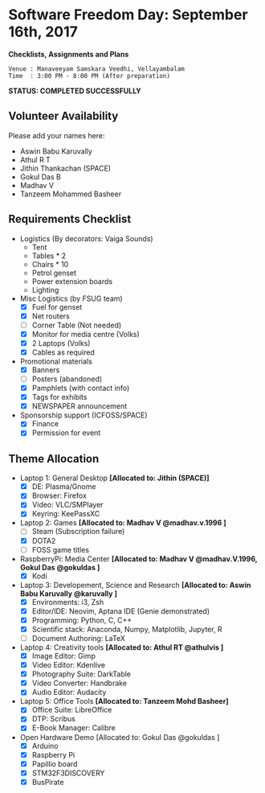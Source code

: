 Software Freedom Day: September 16th, 2017
==========================================

**Checklists, Assignments and Plans**

```
Venue : Manaveeyam Samskara Veedhi, Vellayambalam
Time  : 3:00 PM - 8:00 PM (After preparation)
```

**STATUS: COMPLETED SUCCESSFULLY**

## Volunteer Availability
Please add your names here:

- Aswin Babu Karuvally
- Athul R T
- Jithin Thankachan (SPACE)
- Gokul Das B
- Madhav V
- Tanzeem Mohammed Basheer

## Requirements Checklist 
- Logistics (By decorators: Vaiga Sounds)
    - Tent
    - Tables * 2
    - Chairs * 10
    - Petrol genset
    - Power extension boards
    - Lighting
- Misc Logistics (by FSUG team)
    - [x] Fuel for genset
    - [x] Net routers
    - [ ] Corner Table (Not needed)
    - [x] Monitor for media centre (Volks)
    - [x] 2 Laptops (Volks)
    - [x] Cables as required
- Promotional materials
    - [x] Banners
    - [ ] Posters (abandoned)
    - [x] Pamphlets (with contact info)
    - [x] Tags for exhibits
    - [x] NEWSPAPER announcement
- Sponsorship support (ICFOSS/SPACE)
    - [x] Finance
    - [X] Permission for event

## Theme Allocation
- Laptop 1: General Desktop **[Allocated to: Jithin (SPACE)]**
    - [x] DE: Plasma/Gnome
    - [x] Browser: Firefox
    - [x] Video: VLC/SMPlayer
    - [x] Keyring: KeePassXC
- Laptop 2: Games **[Allocated to: Madhav V @madhav.v.1996 ]**
    - [ ] Steam (Subscription failure)
    - [x] DOTA2
    - [ ] FOSS game titles
- RaspberryPi: Media Center **[Allocated to: Madhav V @madhav.V.1996, Gokul Das @gokuldas ]**
    - [x] Kodi
- Laptop 3: Developement, Science and Research **[Allocated to: Aswin Babu Karuvally @karuvally ]**
    - [x] Environments: i3, Zsh
    - [x] Editor/IDE: Neovim, Aptana IDE (Genie demonstrated)
    - [x] Programming: Python, C, C++
    - [x] Scientific stack: Anaconda, Numpy, Matplotlib, Jupyter, R
    - [ ] Document Authoring: LaTeX
- Laptop 4: Creativity tools **[Allocated to: Athul RT @athulvis ]**
    - [x] Image Editor: Gimp
    - [x] Video Editor: Kdenlive
    - [x] Photography Suite: DarkTable
    - [x] Video Converter: Handbrake
    - [x] Audio Editor: Audacity
- Laptop 5: Office Tools **[Allocated to: Tanzeem Mohd Basheer]**
    - [x] Office Suite: LibreOffice
    - [x] DTP: Scribus
    - [x] E-Book Manager: Calibre
- Open Hardware Demo [Allocated to: Gokul Das @gokuldas ]
    - [x] Arduino
    - [x] Raspberry Pi
    - [x] Papillio board
    - [x] STM32F3DISCOVERY
    - [x] BusPirate
